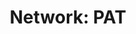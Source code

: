 ---
title: "Network: PAT"
last_modified_at: 2020-08-14T20:20:02-05:00
categories:
  - Network
tags:
  - PAT
toc: true 
toc_label: "Table of Contents"
toc_icon: "cog"
toc_sticky: true 
author_profile: true 
read_time: false 
---